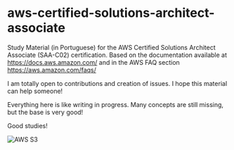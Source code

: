 # aws-certified-solutions-architect-associate

Study Material (in Portuguese) for the AWS Certified Solutions Architect Associate (SAA-C02) certification. Based on the documentation available at https://docs.aws.amazon.com/ and in the AWS FAQ section https://aws.amazon.com/faqs/

I am totally open to contributions and creation of issues. I hope this material can help someone!

Everything here is like writing in progress. Many concepts are still missing, but the base is very good!

Good studies!

![AWS S3](https://thumbs.gfycat.com/ClearTinyDachshund-size_restricted.gif)
